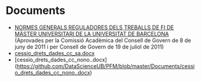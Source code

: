 # Documents
+ [NORMES GENERALS REGULADORES DELS TREBALLS DE FI DE MÀSTER UNIVERSITARI
DE LA UNIVERSITAT DE BARCELONA](https://github.com/DataScienceUB/PFM/blob/master/Documents/normes_TFM.pdf) (Aprovades per la Comissió Acadèmica del Consell de Govern de 8 de juny de 2011 i per Consell de Govern de 19 de juliol de 2011)
+ [cessio_drets_dades_cc_sa.docx](https://github.com/DataScienceUB/PFM/blob/master/Documents/cessio_drets_dades_cc_sa.docx)
+ [cessio_drets_dades_cc_nono..docx] (https://github.com/DataScienceUB/PFM/blob/master/Documents/cessio_drets_dades_cc_nono..docx)
